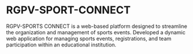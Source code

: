 # RGPV-SPORT-CONNECT
 RGPV-SPORTS CONNECT is a web-based platform designed to streamline the organization and management of sports events. Developed a dynamic web application for managing sports events, registrations, and team participation within an educational institution.
